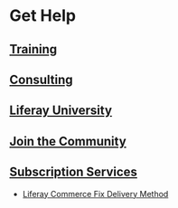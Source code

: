 # Get Help

## [Training](https://www.liferay.com/services/training)

## [Consulting](https://www.liferay.com/consulting)

## [Liferay University](https://university.liferay.com/)

## [Join the Community](https://liferay.dev/forums/-/message_boards/category/110421633)

## [Subscription Services](https://help.liferay.com/hc/en-us/categories/360000867952)

* [Liferay Commerce Fix Delivery Method](./commerce-enterprise-support/liferay-commerce-fix-delivery-method/README.md) 